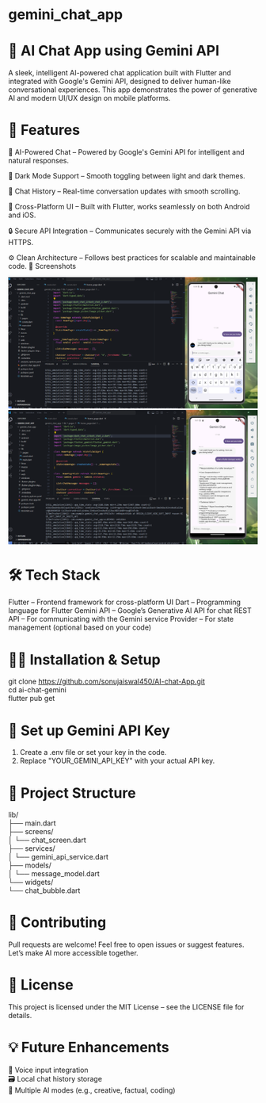 # gemini_chat_app
# 🤖 AI Chat App using Gemini API
  A sleek, intelligent AI-powered chat application built with Flutter and integrated with Google's Gemini API, designed to deliver human-like conversational experiences. This app demonstrates the power of 
  generative AI and modern UI/UX design on mobile platforms.

# 📱 Features
 🧠 AI-Powered Chat – Powered by Google's Gemini API for intelligent and natural responses.

 🌙 Dark Mode Support – Smooth toggling between light and dark themes.

 💬 Chat History – Real-time conversation updates with smooth scrolling.

 📱 Cross-Platform UI – Built with Flutter, works seamlessly on both Android and iOS.

 🔒 Secure API Integration – Communicates securely with the Gemini API via HTTPS.

 ⚙️ Clean Architecture – Follows best practices for scalable and maintainable code.
🚀 Screenshots

![AI CHAT APP UI](https://github.com/sonujaiswal450/AI-chat-App/blob/main/Screenshot%202024-05-16%20173840.png)
![AI CHAT APP UI](https://github.com/sonujaiswal450/AI-chat-App/blob/main/Screenshot%202024-05-16%20174117.png)

# 🛠️ Tech Stack
 Flutter – Frontend framework for cross-platform UI
 Dart – Programming language for Flutter
 Gemini API – Google’s Generative AI API for chat
 REST API – For communicating with the Gemini service
 Provider – For state management (optional based on your code)

# 🧑‍💻 Installation & Setup <br>
  git clone https://github.com/sonujaiswal450/AI-chat-App.git<br>
  cd ai-chat-gemini<br>
  flutter pub get
# 🔑 Set up Gemini API Key
  1. Create a .env file or set your key in the code.
  2. Replace "YOUR_GEMINI_API_KEY" with your actual API key.
# 📂 Project Structure
 lib/<br>
├── main.dart<br>
├── screens/<br>
│   └── chat_screen.dart<br>
├── services/<br>
│   └── gemini_api_service.dart<br>
├── models/<br>
│   └── message_model.dart<br>
└── widgets/<br>
    └── chat_bubble.dart
# 🤝 Contributing
  Pull requests are welcome! Feel free to open issues or suggest features. Let’s make AI more accessible together.

# 📄 License
  This project is licensed under the MIT License – see the LICENSE file for details.

# 💡 Future Enhancements
  🎤 Voice input integration<br>
  🗃️ Local chat history storage<br>
  🧠 Multiple AI modes (e.g., creative, factual, coding)
